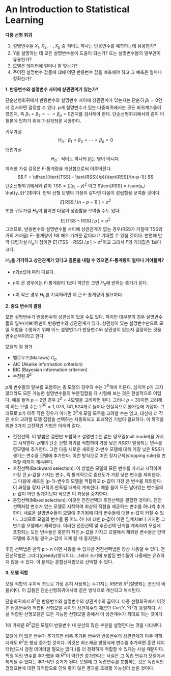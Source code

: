# An Introduction to Statistical Learning

**다중 선형 회귀**

1. 설명변수들 $X_1, X_2, \cdots, X_p$ 중 적어도 하나는 반응변수를 예측하는데 유용한가?
2. $Y$를 설명하는 데 모든 설명변수들이 도움이 되는가? 또는 설명변수들의 일부만이 유용한가?
3. 모델은 데이터에 얼마나 잘 맞는가?
4. 주어진 설명변수 값들에 대해 어떤 반응변수 값을 예측해야 하고 그 예측은 얼마나 정확한가?



**1. 반응변수와 설명변수 사이에 상관관계가 있는가?**

단순선형회귀에서 반응변수와 설명변수 사이에 상관관계가 있는지는 단순히 $\beta_1 = 0$인지 검사하면 결정할 수 있다. $p$개 설명변수가 있는 다중회귀에서는 모든 회귀계수들이 영인지, 즉 $\beta_1 = \beta_2 = \cdots = \beta_p =0$인지를 검사해야 한다. 단순선형회귀에서와 같이 이 질문에 답하기 위해 가설검정을 사용한다.

귀무가설
$$
H_0 : \beta_1 = \beta_2 = \cdots = \beta_p = 0
$$
대립가설
$$
H_a: \text{적어도 하나의 }\beta_j\text{는 영이 아니다.}
$$
이러한 가설 검정은 $F$-통계량을 계산함으로써 이루어진다.
$$
F = \dfrac{(\text{TSS} - \text{RSS})/p}{\text{RSS}/(n-p-1)}
$$
단순선형회귀에서와 같이 $\text{TSS} = \sum(y_i-\bar{y})^2$ 이고 $\text{RSS} = \sum(y_i - \hat{y_i})^2$이다. 만약 선형 모델의 가정이 같다면 다음이 성립함을 보여줄 것이다.
$$
E[\,\text{RSS}\, / \,(n-p-1)\,] = \sigma^2
$$
또한 귀무가설 $H_0$이 참이면 다음이 성립함을 보여줄 수도 있다.
$$
E[\,(\text{TSS} - \text{RSS})\,/\,p\,] = \sigma^2
$$
그러므로, 반응변수와 설명변수들 사이에 상관관계가 없는 경우(RSS가 커질때 TSS와 거의 가까움) $F$- 통계량이 1에 매우 가까운 값이라고 기대할 수 있을 것이다. 반면에 만약 대립가설 $H_a$가 참이면 $E[\,(\text{TSS}-\text{RSS})\,/\, p\,] > \sigma^2$이고 그래서 $F​$의 기대값은 1보다 크다.

$H_0$**을 기각하고 상관관계가 있다고 결론을 내릴 수 있으면 $F$-통계량이 얼마나 커야될까?**

- $n\text{과} p$값에 따라 다르다.

- $n$이 큰 경우에는 $F$-통계량이 1보다 약간만 크면 $H_0$에 반하는 증거가 된다.
- $n$이 작은 경우 $H_0$를 기각하려면 더 큰 $F$-통계량이 필요하다.



**2. 중요 변수의 결정**

모든 설명변수가 반응변수와 상관성이 있을 수도 있다. 하지만 대부분의 경우 설명변수들의 일부(서브셋)만이 반응변수와 상관관계가 있다. 상관성이 있는 설명변수만으로 모델 적합을 수행하기 위해 어느 설명변수가 반응변수와 상관성이 있는지 결정하는 것을 변수선택이라고 한다.

모델의 질 평가

- 맬로우즈(Mallows) $C_p$
- AIC (Akaike information criterion)
- BIC (Bayesian information criterion)
- 수정된 $R^2$

$p$개 변수들의 일부를 포함하는 총 모델의 경우의 수는 $2^p$개에 이른다. 심지어 $p$가 크지 않더라도 모든 가능한 설명변수들의 부분집합을 다 시험해 보는 것은 현실적으로 어렵다. 예를 들어 $p = 2$인 경우 $2^2 = 4$모델을 고려하면 된다. 그러나 $p=30$이면 고려해야 하는 모델 수는 $2^{30} = 1,073,741,824$개로 늘어나 현실적으로 불가능에 가깝다. 그러므로 $p$가 아주 작은 경우가 아니면 $2^p$개 모델 모두를 고려할 수는 없고, 대신에 더 작은 수의 고려할 모델 집합을 선택하는 자동화되고 효과적인 기법이 필요하다. 이 목적을 위한 3가지 고전적인 기법은 아래와 같다.

- 전진선택: 이 방법은 절편만 포함하고 설명변수는 없는 영모델(null model)을 가지고 시작한다. $p$개의 단순 선형 회귀를 적합하여 가장 낮은 $RSS$가 발생되는 변수를 영모델에 추가한다. 그런 다음 새로운 새로운 2-변수 모델에 대해 가장 낮은 $RSS$가 생기는 변수를 모델에 추가한다. 이런 방식으로 어떤 정지규칙(stopping rule)을 만족할 때까지 계속된다.
- 후진선택(Backward selection): 이 방법은 모델의 모든 변수를 가지고 시작하여 가장 큰 $p$-값을 가지는 변수, 즉 통계적으로 중요도가 가장 낮은 변수를 제외한다. 그 다음에 새로운 (p-1)-변수의 모델을 적합하고 $p$-값이 가장 큰 변수를 제외한다. 이 과정을 정지 규칙이 만족될 때까지 계속한다. 예를 들어 모든 남아있는 변수들의 $p$-값이 어떤 임계치보다 작으면 이 과정을 중지한다.
- 혼합선택(Mixed selection): 이것은 전진선택과 후진선택을 결합한 것이다. 전진선택처럼 변수가 없는 모델로 시작하여 최상의 적합을 제공하는 변수를 하나씩 추가한다. 새로운 설명변수들이 모델에 추가됨에 따라 변수들에 대한 $p$-값이 커질 수 있다. 그러므로 모델의 변수들 중 어느 하나에 대한 $p$-값이 어떤 임계치보다 커지면 그 변수를 모델에서 제외한다. 이러한 전진선택 및 후진선택 단계를 계속하여 모델에 포함되는 모든 변수들은 충분히 작은 $p$-값을 가지고 모델에서 제외된 변수들은 만약 모델에 추가될 경우 $p$-값이 크게 될 때 중지한다.

후진 선택법은 만약 p > n 이면 사용할 수 없지만 전진선택법은 항상 사용할 수 있다. 전진선택법은 그리디(greedy)방식이다. 그래서 초기에 포함된 변수들이 나중에는 유효하지 않을 수 있다. 이 문제는 혼합선택법으로 선택할 수 있다.



**3. 모델 적합**

모델 적합의 수치적 측도로 가장 흔히 사용되는 두가지는 $RSE$와 $R^2$(설명되는 분산의 비율)이다. 이 값들은 단순선형회귀에서와 같은 방식으로 계산되고 해석된다.

단순회귀에서 $R^2$은 반응변수와 설명변수의 상관계수의 곱이다. 다중 선형회귀에서 이것은 반응변수와 적합된 선형모델 사이의 상관계수의 제곱인 $Cor(Y,\hat{Y})^2$과 동일하다. 사실 적합된 선형모델은 모든 가능한 선형모델 중에서 이 상관계수가 최대로 되는 것이다.

1에 가까운 $R^2$값은 모델이 반응변수 내 분산의 많은 부분을 설명한다는 것을 나타낸다.

모델에 더 많은 변수가 추가되면 비록 추가된 변수와 반응변수의 상관관계가 아주 약하더라도 $R^2$은 항상 증가할 것이다. 이것은 최소제곱 방정식에 변수를 추가하면 훈련 데이터(반드시 검정 데이터일 필요는 없다.)를 더 정확하게 적합할 수 있다는 사실 때문이다. 특정 독립 변수를 추가했을 때 $R^2​$이 약간만 증가한다는 사실은 그 독립 변수가 모델에서 제외될 수 있다는 추가적인 증거가 된다. 모델에 그 독렵변수를 포함하는 것은 독립적인 검정표본에 대한 과적합으로 인해 좋지 않은 결과를 초래할 가능성이 높을 것이다.
